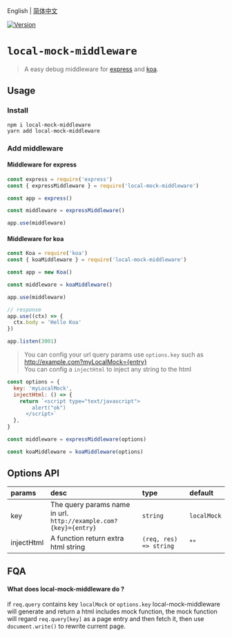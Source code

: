 English | [简体中文](https://github.com/redstar08/local-mock-core/blob/master/packages/local-mock-middleware/README_CN.md)

<a href="https://www.npmjs.com/package/local-mock-middleware"><img src="https://img.shields.io/npm/v/local-mock-middleware.svg?sanitize=true" alt="Version"></a>

# `local-mock-middleware`

> A easy debug middleware for [express](https://www.npmjs.com/package/express) and [koa](https://www.npmjs.com/package/koa).

## Usage

### Install

```shell
npm i local-mock-middleware
yarn add local-mock-middleware
```

### Add middleware

#### Middleware for express

```js
const express = require('express')
const { expressMiddleware } = require('local-mock-middleware')

const app = express()

const middleware = expressMiddleware()

app.use(middleware)
```

#### Middleware for koa

```js
const Koa = require('koa')
const { koaMiddleware } = require('local-mock-middleware')

const app = new Koa()

const middleware = koaMiddleware()

app.use(middleware)

// response
app.use((ctx) => {
  ctx.body = 'Hello Koa'
})

app.listen(3001)
```

> You can config your url query params use `options.key` such as http://example.com?myLocalMock={entry}  
> You can config a `injectHtml` to inject any string to the html

```js
const options = {
  key: 'myLocalMock',
  injectHtml: () => {
    return `<script type="text/javascript">
        alert("ok")
      </script>`
  },
}

const middleware = expressMiddleware(options)

const koaMiddleware = koaMiddleware(options)
```

## Options API

| params | desc | type | default |
| :-- | :-- | :-- | :-- |
| key | The query params name in url.<br> `http://example.com?{key}={entry}` | `string` | `localMock` |
| injectHtml | A function return extra html string | `(req, res) => string` | "" |

## FQA

#### What does local-mock-middleware do ?

if `req.query` contains key `localMock` or `options.key` local-mock-middleware will generate and return a html includes mock function, the mock function will regard `req.query[key]` as a page entry and then fetch it, then use `document.write()` to rewrite current page.

